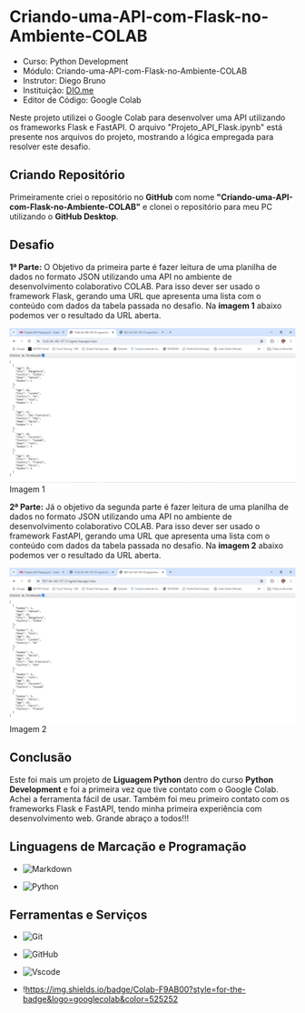 # Criando-uma-API-com-Flask-no-Ambiente-COLAB

- Curso: Python Development
- Módulo: Criando-uma-API-com-Flask-no-Ambiente-COLAB
- Instrutor: Diego Bruno
- Instituição: [DIO.me](https://www.dio.me/)
- Editor de Código: Google Colab

Neste projeto utilizei o Google Colab para desenvolver uma API utilizando os frameworks Flask e FastAPI.
O arquivo "Projeto_API_Flask.ipynb" está presente nos arquivos do projeto, mostrando a lógica empregada para resolver este desafio.

## Criando Repositório

Primeiramente criei o repositório no __GitHub__ com nome __"Criando-uma-API-com-Flask-no-Ambiente-COLAB"__ e clonei o repositório para meu PC utilizando o __GitHub Desktop__.

## Desafio

__1ª Parte:__
O Objetivo da primeira parte é fazer leitura de uma planilha de dados no formato JSON utilizando uma API no ambiente de desenvolvimento colaborativo COLAB. Para isso dever ser usado o framework Flask, gerando uma URL que apresenta uma lista com o conteúdo com dados da tabela passada no desafio. Na __imagem 1__ abaixo podemos ver o resultado da URL aberta.

<img src="images/imagem1.PNG"> Imagem 1


__2ª Parte:__
Já o objetivo da segunda parte é fazer leitura de uma planilha de dados no formato JSON utilizando uma API no ambiente de desenvolvimento colaborativo COLAB. Para isso dever ser usado o framework FastAPI, gerando uma URL que apresenta uma lista com o conteúdo com dados da tabela passada no desafio. Na __imagem 2__ abaixo podemos ver o resultado da URL aberta.

<img src="images/imagem2.PNG"> Imagem 2

## Conclusão

Este foi mais um projeto de __Liguagem Python__ dentro do curso __Python Development__ e foi a primeira vez que tive contato com o Google Colab. Achei a ferramenta fácil de usar. Também foi meu primeiro contato com os frameworks Flask e FastAPI, tendo minha primeira experiência com desenvolvimento web.
Grande abraço a todos!!!

## Linguagens de Marcação e Programação

- ![Markdown](https://img.shields.io/badge/Markdown-000?style=for-the-badge&logo=markdown)

- ![Python](https://img.shields.io/badge/python-3670A0?style=for-the-badge&logo=python&logoColor=ffdd54)

## Ferramentas e Serviços

- ![Git](https://img.shields.io/badge/GIT-E44C30?style=for-the-badge&logo=git&logoColor=white)

- ![GitHub](https://img.shields.io/badge/GitHub-100000?style=for-the-badge&logo=github&logoColor=white)

- ![Vscode](https://img.shields.io/badge/Vscode-007ACC?style=for-the-badge&logo=visual-studio-code&logoColor=white)

- !https://img.shields.io/badge/Colab-F9AB00?style=for-the-badge&logo=googlecolab&color=525252
